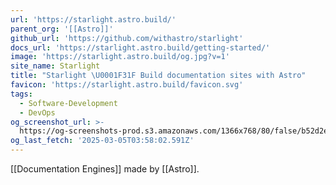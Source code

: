 ```yaml
---
url: 'https://starlight.astro.build/'
parent_org: '[[Astro]]'
github_url: 'https://github.com/withastro/starlight'
docs_url: 'https://starlight.astro.build/getting-started/'
image: 'https://starlight.astro.build/og.jpg?v=1'
site_name: Starlight
title: "Starlight \U0001F31F Build documentation sites with Astro"
favicon: 'https://starlight.astro.build/favicon.svg'
tags:
  - Software-Development
  - DevOps
og_screenshot_url: >-
  https://og-screenshots-prod.s3.amazonaws.com/1366x768/80/false/b52d2ed3033cdec6049678036de35ba4875bdbba7d695dd403f983f855efd504.jpeg
og_last_fetch: '2025-03-05T03:58:02.591Z'
---
```

[[Documentation Engines]]
made by [[Astro]].

